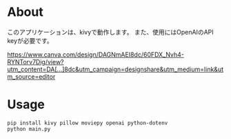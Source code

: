 # About

このアプリケーションは、kivyで動作します。
また、使用にはOpenAIのAPI keyが必要です。

https://www.canva.com/design/DAGNmAEI8dc/60FDX_Nvh4-RYNTorv7Dig/view?utm_content=DA[…]8dc&utm_campaign=designshare&utm_medium=link&utm_source=editor

# Usage

```
pip install kivy pillow moviepy openai python-dotenv
python main.py
```
